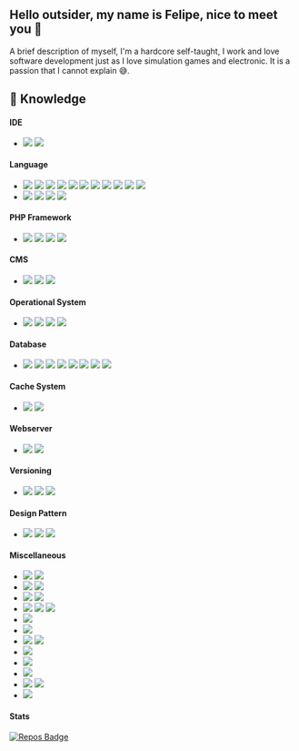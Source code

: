 ## Hello outsider, my name is Felipe, nice to meet you 👋

A brief description of myself, I'm a hardcore self-taught, I work and love software development just as I love simulation games and electronic. It is a passion that I cannot explain 😅.

## 🧰 Knowledge

#### IDE
- ![](https://img.shields.io/badge/VSCode-IDE-informational?style=flat&logo=visual-studio-code&logoColor=blue&color=informational&cacheSeconds=3600) ![](https://img.shields.io/badge/Eclipse-IDE-informational?style=flat&logo=eclipse-ide&logoColor=white&color=informational&cacheSeconds=3600)

#### Language
- ![](https://img.shields.io/badge/PHP-Language-informational?style=flat&logo=php&logoColor=blue&color=informational&cacheSeconds=3600) ![](https://img.shields.io/badge/HTML-Language-informational?style=flat&logo=html5&logoColor=orange&color=informational&cacheSeconds=3600) ![](https://img.shields.io/badge/CSS-Language-informational?style=flat&logo=css3&logoColor=white&color=informational&cacheSeconds=3600) ![](https://img.shields.io/badge/SCSS-Language-informational?style=flat&logo=postcss&logoColor=white&color=informational&cacheSeconds=3600) ![](https://img.shields.io/badge/SASS-Language-informational?style=flat&logo=sass&logoColor=white&color=informational&cacheSeconds=3600) ![](https://img.shields.io/badge/Javascript-Language-informational?style=flat&logo=javascript&logoColor=yellow&color=informational&cacheSeconds=3600) ![](https://img.shields.io/badge/Node.js-Language-informational?style=flat&logo=node.js&logoColor=green&color=informational&cacheSeconds=3600) ![](https://img.shields.io/badge/Vue.js-Language-informational?style=flat&logo=vue.js&logoColor=blue&color=informational&cacheSeconds=3600) ![](https://img.shields.io/badge/jQuery-Language-informational?style=flat&logo=jQuery&logoColor=white&color=informational&cacheSeconds=3600) ![](https://img.shields.io/badge/NPM-Language-informational?style=flat&logo=npm&logoColor=white&color=informational&cacheSeconds=3600) ![](https://img.shields.io/badge/Webpack-Language-informational?style=flat&logo=Webpack&color=informational&cacheSeconds=3600)
- ![](https://img.shields.io/badge/C-Language-informational?style=flat&logo=c&logoColor=white&color=informational&cacheSeconds=3600) ![](https://img.shields.io/badge/C++-Language-informational?style=flat&logo=c++&logoColor=white&color=informational&cacheSeconds=3600) ![](https://img.shields.io/badge/C%23-Language-informational?style=flat&color=informational&cacheSeconds=3600) ![](https://img.shields.io/badge/Visual%20Basic-Language-informational?style=flat&color=informational&cacheSeconds=3600)

#### PHP Framework
- ![](https://img.shields.io/badge/Laravel-Framework-informational?style=flat&logo=laravel&logoColor=red&color=informational&cacheSeconds=3600) ![](https://img.shields.io/badge/Zend%20Framework-Framework-informational?style=flat&logo=zend-framework&logoColor=white&color=informational&cacheSeconds=3600) ![](https://img.shields.io/badge/Yii-Framework-informational?style=flat&color=informational&cacheSeconds=3600) ![](https://img.shields.io/badge/Apiato-Framework-informational?style=flat&color=informational&cacheSeconds=3600)

#### CMS
- ![](https://img.shields.io/badge/Wordpress-CMS-informational?style=flat&logo=wordpress&logoColor=white&color=informational&cacheSeconds=3600) ![](https://img.shields.io/badge/Drupal-CMS-informational?style=flat&logo=drupal&logoColor=blue&color=informational&cacheSeconds=3600) ![](https://img.shields.io/badge/Prestashop-ECommerce-informational?style=flat&color=informational&logo=prestashop&cacheSeconds=3600)


#### Operational System
- ![](https://img.shields.io/badge/Linux-OS-informational?style=flat&logo=linux&logoColor=white&color=informational&cacheSeconds=3600) ![](https://img.shields.io/badge/Ubuntu-OS-informational?style=flat&logo=ubuntu&logoColor=white&color=informational&cacheSeconds=3600) ![](https://img.shields.io/badge/Debian-OS-informational?style=flat&logo=debian&logoColor=white&color=informational&cacheSeconds=3600) ![](https://img.shields.io/badge/Windows-OS-informational?style=flat&logo=windows&logoColor=white&color=informational&cacheSeconds=3600)

#### Database
- ![](https://img.shields.io/badge/MySql-DB-informational?style=flat&logo=MySql&logoColor=white&color=informational&cacheSeconds=3600) ![](https://img.shields.io/badge/PostgreSQL-DB-informational?style=flat&logo=postgresql&logoColor=blue&color=informational&cacheSeconds=3600) ![](https://img.shields.io/badge/MS%20Sql-DB-informational?style=flat&logo=microsoft-sql-server&logoColor=white&color=informational&cacheSeconds=3600) ![](https://img.shields.io/badge/SQLite-DB-informational?style=flat&logo=SQLite&logoColor=yellow&color=informational&cacheSeconds=3600) ![](https://img.shields.io/badge/MongoDB-DB-informational?style=flat&logo=MongoDB&logoColor=green&color=informational&cacheSeconds=3600) ![](https://img.shields.io/badge/DB2-DB-informational?style=flat&color=informational&cacheSeconds=3600) ![](https://img.shields.io/badge/RethinkDB-DB-informational?style=flat&color=informational&cacheSeconds=3600) ![](https://img.shields.io/badge/NoSQL-DB-informational?style=flat&color=informational&cacheSeconds=3600)

#### Cache System
- ![](https://img.shields.io/badge/Redis-Cache-informational?style=flat&logo=redis&logoColor=red&color=informational&cacheSeconds=3600) ![](https://img.shields.io/badge/Memcache-Cache-informational?style=flat&color=informational&cacheSeconds=3600)

#### Webserver
- ![](https://img.shields.io/badge/Nginx-Webserver-informational?style=flat&logo=nginx&logoColor=green&color=informational&cacheSeconds=3600) ![](https://img.shields.io/badge/Apache-Webserver-informational?style=flat&logo=apache&logoColor=blue&color=informational&cacheSeconds=3600)

#### Versioning
- ![](https://img.shields.io/badge/Git-Versioning-informational?style=flat&logo=git&logoColor=white&color=informational&cacheSeconds=3600) ![](https://img.shields.io/badge/SVN-Versioning-informational?style=flat&logo=Subversion&logoColor=white&color=informational&cacheSeconds=3600) ![](https://img.shields.io/badge/Gitlab-Versioning-informational?style=flat&logo=gitlab&logoColor=white&color=informational&cacheSeconds=3600)

#### Design Pattern
- ![](https://img.shields.io/badge/MVC-Pattern-informational?style=flat&color=informational&cacheSeconds=3600) ![](https://img.shields.io/badge/Porto-Pattern-informational?style=flat&color=informational&cacheSeconds=3600)
![](https://img.shields.io/badge/OOP-Pattern-informational?style=flat&color=informational&cacheSeconds=3600)

#### Miscellaneous
- ![](https://img.shields.io/badge/Paypal-Payment-informational?style=flat&logo=Paypal&cacheSeconds=3600) ![](https://img.shields.io/badge/Stripe-Payment-informational?style=flat&logo=Stripe&cacheSeconds=3600)
- ![](https://img.shields.io/badge/OpenApi-API-informational?style=flat&logo=OpenAPI-Initiative&logoColor=green&color=g&cacheSeconds=3600) ![](https://img.shields.io/badge/Swagger-API-informational?style=flat&logo=Swagger&logoColor=green&color=g&cacheSeconds=3600)
- ![](https://img.shields.io/badge/Docker-Containers-informational?style=flat&logo=Docker&logoColor=white&color=informational&cacheSeconds=3600) ![](https://img.shields.io/badge/VirtualBox-Containerss-informational?style=flat&logo=VirtualBox&logoColor=white&color=informational&cacheSeconds=3600)
- ![](https://img.shields.io/badge/Arduino-Hardware-informational?style=flat&logo=Arduino&logoColor=cyan&color=informational&cacheSeconds=3600) ![](https://img.shields.io/badge/Radxa-Hardware-informational?style=flat&color=informational&cacheSeconds=3600) ![](https://img.shields.io/badge/IoT-Hardware-informational?style=flat&color=informational&cacheSeconds=3600)
- ![](https://img.shields.io/badge/Gearman-Jobs-informational?style=flat&color=informational&cacheSeconds=3600)
- ![](https://img.shields.io/badge/OpenCV-Computer%20Vision-informational?style=flat&color=informational&cacheSeconds=3600)
- ![](https://img.shields.io/badge/UML-Modeling-informational?style=flat&color=informational&cacheSeconds=3600) ![](https://img.shields.io/badge/XML-Modeling-informational?style=flat&color=informational&cacheSeconds=3600)
- ![](https://img.shields.io/badge/REST-Services-informational?style=flat&color=informational&cacheSeconds=3600)
- ![](https://img.shields.io/badge/Websockets-Services-informational?style=flat&color=informational&cacheSeconds=3600)
- ![](https://img.shields.io/badge/Webservices-Services-informational?style=flat&color=informational&cacheSeconds=3600)
- ![](https://img.shields.io/badge/Web-Development-informational?style=flat&color=informational&cacheSeconds=3600) ![](https://img.shields.io/badge/Desktop-Development-informational?style=flat&color=informational&cacheSeconds=3600)
- ![](https://img.shields.io/badge/Database-Design-informational?style=flat&color=informational&cacheSeconds=3600)


#### Stats
<!--[ ! [ Visitor Badge ](https://visitor-badge.laobi.icu/badge?page_id=bymaximus.bymaximus&title=Visitors%20Now)](https://github.com/bymaximus/bymaximus)
[! [ Visits Badge ](https://badges.pufler.dev/visits/bymaximus/bymaximus?logo=GitHub&label=Profile%20Views)](https://github.com/bymaximus/bymaximus)
[ ! [ Updated Badge ](https://badges.pufler.dev/updated/bymaximus/bymaximus?label=Profile%20Updated)](https://github.com/bymaximus/bymaximus)-->
[![Repos Badge](https://badges.pufler.dev/repos/bymaximus?logo=GitHub&label=Total%20Repositories)](https://github.com/bymaximus?tab=repositories)
